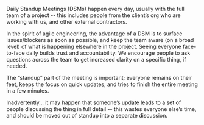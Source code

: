 Daily Standup Meetings (DSMs) happen every day, usually with the full team of a project -- this includes people from the client’s org who are working with us, and other external contractors. 

In the spirit of agile engineering, the advantage of a DSM is to surface issues/blockers as soon as possible, and keep the team aware (on a broad level) of what is happening elsewhere in the project. Seeing everyone face-to-face daily builds trust and accountability. We encourage people to ask questions across the team to get increased clarity on a specific thing, if needed. 

The “standup” part of the meeting is important; everyone remains on their feet, keeps the focus on quick updates, and tries to finish the entire meeting in a few minutes. 

Inadvertently... it may happen that someone’s update leads to a set of people discussing the thing in full detail -- this wastes everyone else’s time, and should be moved out of standup into a separate discussion.

